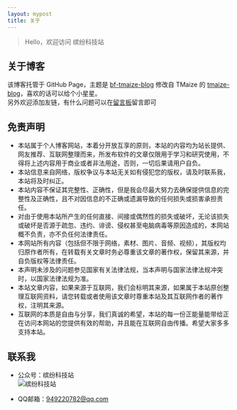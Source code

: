 ```yaml
---
layout: mypost
title: 关于
---
```


> Hello，欢迎访问 缤纷科技站

## 关于博客  

该博客托管于 GitHub Page，主题是 [bf-tmaize-blog](https://github.com/bfkjz/bf-tmaize-blog) 修改自 TMaize 的 [tmaize-blog](https://github.com/TMaize/tmaize-blog)，喜欢的话可以给个小星星。  
另外欢迎添加友链，有什么问题可以在[留言板](chat.html)留言即可

## 免责声明  
  - 本站属于个人博客网站，本着分开放互享的原则，本站的内容均为站长提供、网友推荐、互联网整理而来，所发布软件的文章仅限用于学习和研究使用，不得将上述内容用于商业或者非法用途，否则，一切后果请用户自负。  
  - 本站信息来自网络，版权争议与本站无关如有侵犯您的版权，请及时联系我，本站将及时纠正。  
  - 本站内容不保证其完整性、正确性，但是我会尽最大努力去确保提供信息的完整性及正确性，且不对因信息的不正确或遗漏导致的任何损失或损害承担责任。  
  - 对由于使用本站所产生的任何直接、间接或偶然性的损失或破坏，无论该损失或破坏是否源于疏忽、违约、诽谤、侵权甚至电脑病毒等原因造成的，本网站概不负责，亦不负任何法律责任。  
  - 本网站所有内容（包括但不限于网络，素材、图片、音频、视频），其版权均归原作者所有，在转载有关文章时务必尊重该文章的著作权，保留其来源，并自负版权等法律责任。  
  - 本声明未涉及的问题参见国家有关法律法规，当本声明与国家法律法规冲突时，以国家法律法规为准。  
  - 本站文章内容，如果来源于互联网，我们会标明其来源，如果属于本站原创整理互联网资料，请您转载或者使用该文章时尊重本站及其互联网作者的著作权，注明其来源。  
  - 互联网的本质是自由与分享，我们真诚的希望，本站的每一份正能量能带给正在访问本网站的您提供有效的帮助，并且能在互联网自由传播。希望大家多多支持本站。

## 联系我  
  
- 公众号：缤纷科技站  
  ![缤纷科技站](https://cdn.jsdelivr.net/gh/bfkjz/image/img/20210127135350.png)  
  
- QQ邮箱：949220782@qq.com
